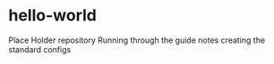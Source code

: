# hello-world
Place Holder repository
Running through the guide notes creating the standard configs
